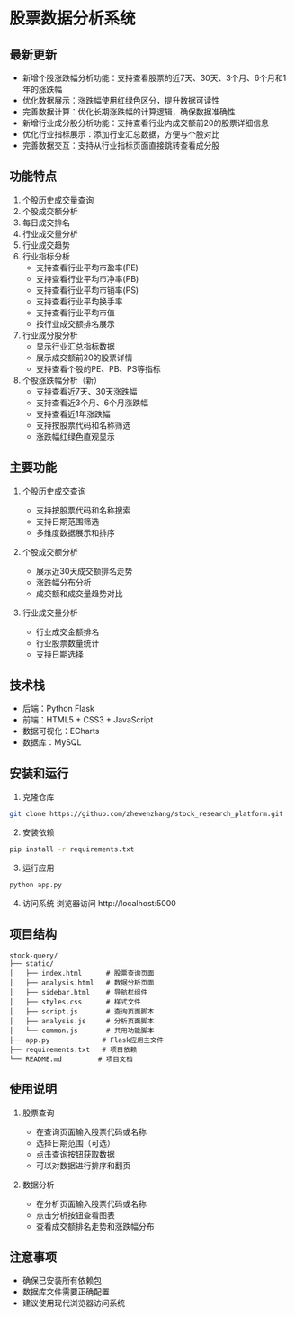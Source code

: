 # 股票数据分析系统

## 最新更新
- 新增个股涨跌幅分析功能：支持查看股票的近7天、30天、3个月、6个月和1年的涨跌幅
- 优化数据展示：涨跌幅使用红绿色区分，提升数据可读性
- 完善数据计算：优化长期涨跌幅的计算逻辑，确保数据准确性
- 新增行业成分股分析功能：支持查看行业内成交额前20的股票详细信息
- 优化行业指标展示：添加行业汇总数据，方便与个股对比
- 完善数据交互：支持从行业指标页面直接跳转查看成分股

## 功能特点
1. 个股历史成交量查询
2. 个股成交额分析
3. 每日成交排名
4. 行业成交量分析
5. 行业成交趋势
6. 行业指标分析
   - 支持查看行业平均市盈率(PE)
   - 支持查看行业平均市净率(PB)
   - 支持查看行业平均市销率(PS)
   - 支持查看行业平均换手率
   - 支持查看行业平均市值
   - 按行业成交额排名展示
7. 行业成分股分析
   - 显示行业汇总指标数据
   - 展示成交额前20的股票详情
   - 支持查看个股的PE、PB、PS等指标
8. 个股涨跌幅分析（新）
   - 支持查看近7天、30天涨跌幅
   - 支持查看近3个月、6个月涨跌幅
   - 支持查看近1年涨跌幅
   - 支持按股票代码和名称筛选
   - 涨跌幅红绿色直观显示

## 主要功能

1. 个股历史成交查询
   - 支持按股票代码和名称搜索
   - 支持日期范围筛选
   - 多维度数据展示和排序

2. 个股成交额分析
   - 展示近30天成交额排名走势
   - 涨跌幅分布分析
   - 成交额和成交量趋势对比

3. 行业成交量分析
   - 行业成交金额排名
   - 行业股票数量统计
   - 支持日期选择

## 技术栈

- 后端：Python Flask
- 前端：HTML5 + CSS3 + JavaScript
- 数据可视化：ECharts
- 数据库：MySQL

## 安装和运行

1. 克隆仓库
```bash
git clone https://github.com/zhewenzhang/stock_research_platform.git
```

2. 安装依赖
```bash
pip install -r requirements.txt
```

3. 运行应用
```bash
python app.py
```

4. 访问系统
浏览器访问 http://localhost:5000

## 项目结构

```
stock-query/
├── static/
│   ├── index.html      # 股票查询页面
│   ├── analysis.html   # 数据分析页面
│   ├── sidebar.html    # 导航栏组件
│   ├── styles.css      # 样式文件
│   ├── script.js       # 查询页面脚本
│   ├── analysis.js     # 分析页面脚本
│   └── common.js       # 共用功能脚本
├── app.py             # Flask应用主文件
├── requirements.txt   # 项目依赖
└── README.md         # 项目文档
```

## 使用说明

1. 股票查询
   - 在查询页面输入股票代码或名称
   - 选择日期范围（可选）
   - 点击查询按钮获取数据
   - 可以对数据进行排序和翻页

2. 数据分析
   - 在分析页面输入股票代码或名称
   - 点击分析按钮查看图表
   - 查看成交额排名走势和涨跌幅分布

## 注意事项

- 确保已安装所有依赖包
- 数据库文件需要正确配置
- 建议使用现代浏览器访问系统 